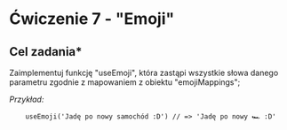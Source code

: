 # Ćwiczenie 7 - "Emoji"

## Cel zadania*

Zaimplementuj funkcję "useEmoji", która zastąpi wszystkie słowa danego parametru zgodnie z mapowaniem z obiektu "emojiMappings";

_Przykład:_

``` useEmoji('Takiemu zachowaniu mówię stop i to mocny stop!') // => 'Takiemu zachowaniu mówię 🚫 i to mocny 🚫!'
    useEmoji('Jadę po nowy samochód :D') // => 'Jadę po nowy 🏎 :D'
```
